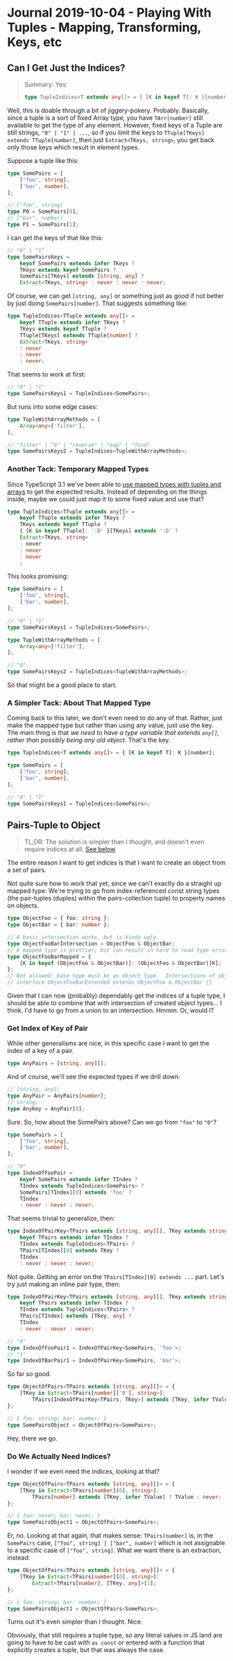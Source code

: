 Journal 2019-10-04 - Playing With Tuples - Mapping, Transforming, Keys, etc
=======



## Can I Get Just the Indices?

> Summary: Yes:
>
> ```typescript
> type TupleIndices<T extends any[]> = { [K in keyof T]: K }[number];
> ```

Well, this is doable through a bit of jiggery-pokery.  Probably.  Basically, since a tuple is a sort of fixed Array type, you have `TArr[number]` still available to get the type of any element.  However, fixed keys of a Tuple are still strings, `"0" | "1" | ...`, so if you limit the keys to `TTuple[TKeys] extends TTuple[number]`, then just `Extract<TKeys, string>`, you get back only those keys which result in element types.

Suppose a tuple like this:

```typescript
type SomePairs = [
    ['foo', string],
    ['bar', number],
];

// ["foo", string]
type P0 = SomePairs[0];
// ["bar", number]
type P1 = SomePairs[1];
```

I can get the keys of that like this:

```typescript
// "0" | "1"
type SomePairsKeys =
    keyof SomePairs extends infer TKeys ?
    TKeys extends keyof SomePairs ?
    SomePairs[TKeys] extends [string, any] ?
    Extract<TKeys, string> : never : never : never;
```

Of course, we can get `[string, any]` or something just as good if not better by just doing `SomePairs[number]`.  That suggests something like:

```typescript
type TupleIndices<TTuple extends any[]> =
    keyof TTuple extends infer TKeys ?
    TKeys extends keyof TTuple ?
    TTuple[TKeys] extends TTuple[number] ?
    Extract<TKeys, string>
    : never
    : never
    : never;
```

That seems to work at first:

```typescript
// "0" | "1"
type SomePairsKeys1 = TupleIndices<SomePairs>;
```

But runs into some edge cases:

```typescript
type TupleWithArrayMethods = [
    Array<any>['filter'],
];

// "filter" | "0" | "reverse" | "map" | "find"
type SomePairsKeys2 = TupleIndices<TupleWithArrayMethods>;
```


### Another Tack: Temporary Mapped Types

Since TypeScript 3.1 we've been able to [use mapped types with tuples and arrays](https://www.typescriptlang.org/docs/handbook/release-notes/typescript-3-1.html#mapped-types-on-tuples-and-arrays) to get the expected results.  Instead of depending on the things inside, maybe we could just map it to some fixed value and use that?

```typescript
type TupleIndices<TTuple extends any[]> =
    keyof TTuple extends infer TKeys ?
    TKeys extends keyof TTuple ?
    { [K in keyof TTuple]: ':D' }[TKeys] extends ':D' ?
    Extract<TKeys, string>
    : never
    : never
    : never
    ;
```

This looks promising:

```typescript
type SomePairs = [
    ['foo', string],
    ['bar', number],
];

// "0" | "1"
type SomePairsKeys1 = TupleIndices<SomePairs>;

type TupleWithArrayMethods = [
    Array<any>['filter'],
];

// "0"
type SomePairsKeys2 = TupleIndices<TupleWithArrayMethods>;
```

So that might be a good place to start.


### A Simpler Tack: About That Mapped Type

Coming back to this later, we don't even need to do any of that.  Rather, just make the mapped type but rather than using any value, just use the key.  The main thing is that _we need to have a type variable that extends `any[]`, rather than possibly being any old object_.  That's the key.

```typescript
type TupleIndices<T extends any[]> = { [K in keyof T]: K }[number];

type SomePairs = [
    ['foo', string],
    ['bar', number],
];

// "0" | "1"
type SomePairsKeys1 = TupleIndices<SomePairs>;
```



## Pairs-Tuple to Object

> TL;DR: The solution is simpler than I thought, and doesn't even require indices at all.  [See below](#pairs-tuple-to-object-simplest-form)

The entire reason I want to get indices is that I want to create an object from a set of pairs.

Not quite sure how to work that yet, since we can't exactly do a straight up mapped type: We're trying to go from index-referenced const string types (the pair-tuples (duples) within the pairs-collection tuple) to property names on objects.

```typescript
type ObjectFoo = { foo: string };
type ObjectBar = { bar: number };

// A basic intersection works, but is kinda ugly.
type ObjectFooBarIntersection = ObjectFoo & ObjectBar;
// A mapped type is prettier, but can result in hard to read type errors later.
type ObjectFooBarMapped = {
    [K in keyof (ObjectFoo & ObjectBar)]: (ObjectFoo & ObjectBar)[K];
};
// Not allowed: base type must be an object type.  Intersections of objects are not considered objects.
// interface ObjectFooBarExtended extends ObjectFoo & ObjectBar {}
```

Given that I can now (probably) dependably get the indices of a tuple type, I should be able to combine that with intersection of created object types... I think.  I'd have to go from a union to an intersection.  Hmmm.  Or, would I?


### Get Index of Key of Pair

While other generalisms are nice, in this specific case I want to get the index of a key of a pair.

```typescript
type AnyPairs = [string, any][];
```

And of course, we'll see the expected types if we drill down:

```typescript
// [string, any];
type AnyPair = AnyPairs[number];
// string;
type AnyKey = AnyPair[0];
```

Sure.  So, how about the SomePairs above?  Can we go from `"foo"` to `"0"`?

```typescript
type SomePairs = [
    ['foo', string],
    ['bar', number],
];

// "0"
type IndexOfFooPair =
    keyof SomePairs extends infer TIndex ?
    TIndex extends TupleIndices<SomePairs> ?
    SomePairs[TIndex][0] extends 'foo' ?
    TIndex
    : never : never : never;
```

That seems trivial to generalize, then:

```typescript
type IndexOfPairKey<TPairs extends [string, any][], TKey extends string> =
    keyof TPairs extends infer TIndex ?
    TIndex extends TupleIndices<TPairs> ?
    TPairs[TIndex][0] extends TKey ?
    TIndex
    : never : never : never;
```

Not quite.  Getting an error on the `TPairs[TIndex][0] extends ...` part.  Let's try just making an inline pair type, then:

```typescript
type IndexOfPairKey<TPairs extends [string, any][], TKey extends string> =
    keyof TPairs extends infer TIndex ?
    TIndex extends TupleIndices<TPairs> ?
    TPairs[TIndex] extends [TKey, any] ?
    TIndex
    : never : never : never;

// "0"
type IndexOfFooPair1 = IndexOfPairKey<SomePairs, 'foo'>;
// "1"
type IndexOfBarPair1 = IndexOfPairKey<SomePairs, 'bar'>;
```

So far so good.

```typescript
type ObjectOfPairs<TPairs extends [string, any][]> = {
    [TKey in Extract<TPairs[number]['0'], string>]:
        TPairs[IndexOfPairKey<TPairs, TKey>] extends [TKey, infer TValue] ? TValue : never;
};

// { foo: string; bar: number; }
type SomePairsObject = ObjectOfPairs<SomePairs>;
```

Hey, there we go.


### Do We Actually Need Indices?

I wonder if we even need the indices, looking at that?

```typescript
type ObjectOfPairs<TPairs extends [string, any][]> = {
    [TKey in Extract<TPairs[number][0], string>]:
        TPairs[number] extends [TKey, infer TValue] ? TValue : never;
};

// { foo: never; bar: never; }
type SomePairsObject1 = ObjectOfPairs<SomePairs>;
```

<a id="pairs-tuple-to-object-simplest-form"></a>Er, no.  Looking at that again, that makes sense: `TPairs[number]` is, in the `SomePairs` case, `["foo", string] | ["bar", number]` which is not assignable to a specific case of `["foo", string]`.  What we want there is an extraction, instead:

```typescript
type ObjectOfPairs<TPairs extends [string, any][]> = {
    [TKey in Extract<TPairs[number][0], string>]:
        Extract<TPairs[number], [TKey, any]>[1];
};

// { foo: string; bar: number; }
type SomePairsObject1 = ObjectOfPairs<SomePairs>;
```

Turns out it's even simpler than I thought.  Nice.

Obviously, that still requires a tuple type, so any literal values in JS land are going to have to be cast with `as const` or entered with a function that explicitly creates a tuple, but that was always the case.

